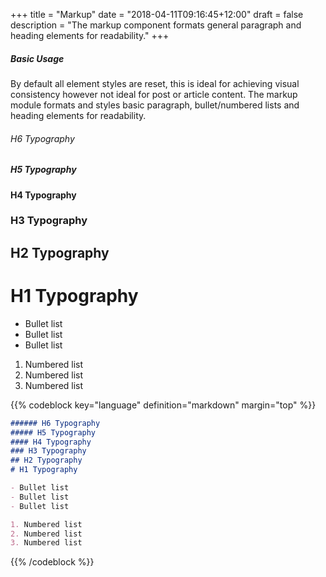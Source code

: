 +++
title = "Markup"
date = "2018-04-11T09:16:45+12:00"
draft = false
description = "The markup component formats general paragraph and heading elements for readability."
+++

##### Basic Usage

By default all element styles are reset, this is ideal for achieving visual consistency however not ideal for post or article content. The markup module formats and styles basic paragraph, bullet/numbered lists and heading elements for readability.

###### H6 Typography
##### H5 Typography
#### H4 Typography
### H3 Typography
## H2 Typography
# H1 Typography

- Bullet list
- Bullet list
- Bullet list

1. Numbered list
2. Numbered list
3. Numbered list

{{% codeblock key="language" definition="markdown" margin="top" %}}
```markdown
###### H6 Typography
##### H5 Typography
#### H4 Typography
### H3 Typography
## H2 Typography
# H1 Typography

- Bullet list
- Bullet list
- Bullet list

1. Numbered list
2. Numbered list
3. Numbered list
```
{{% /codeblock %}}
